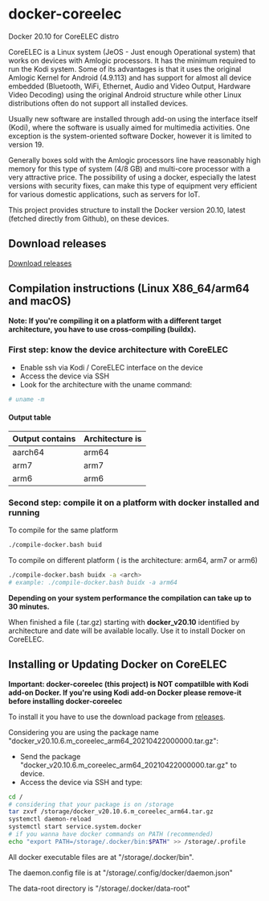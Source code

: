 # docker-coreelec
Docker 20.10 for CoreELEC distro

CoreELEC is a Linux system (JeOS - Just enough Operational system) that works on devices with Amlogic processors. It has the minimum required to run the Kodi system. Some of its advantages is that it uses the original Amlogic Kernel for Android (4.9.113) and has support for almost all device embedded (Bluetooth, WiFi, Ethernet, Audio and Video Output, Hardware Video Decoding) using the original Android structure while other Linux distributions often do not support all installed devices.

Usually new software are installed through add-on using the interface itself (Kodi), where the software is usually aimed for multimedia activities. One exception is the system-oriented software Docker, however it is limited to version 19.

Generally boxes sold with the Amlogic processors line have reasonably high memory for this type of system (4/8 GB) and multi-core processor with a very attractive price. The possibility of using a docker, especially the latest versions with security fixes, can make this type of equipment very efficient for various domestic applications, such as servers for IoT.

This project provides structure to install the Docker version 20.10, latest (fetched directly from Github), on these devices.

## Download releases

[Download releases](https://github.com/fabriciotamusiunas/docker-coreelec/releases)

## Compilation instructions (Linux X86_64/arm64 and macOS)
**Note: If you're compiling it on a platform with a different target architecture, you have to use cross-compiling (buildx).**

### First step: know the device architecture with CoreELEC
- Enable ssh via Kodi / CoreELEC interface on the device
- Access the device via SSH
- Look for the architecture with the uname command:

```bash
# uname -m
```

#### Output table

Output contains |Architecture is
------|------------
aarch64|arm64
arm7   |arm7
arm6   |arm6

### Second step: compile it on a platform with docker installed and running

To compile for the same platform

```bash
./compile-docker.bash buid
```

To compile on different platform (<arch> is the architecture: arm64, arm7 or arm6)

```bash
./compile-docker.bash buidx -a <arch>
# example: ./compile-docker.bash buidx -a arm64
```

**Depending on your system performance the compilation can take up to 30 minutes.**

When finished a file (.tar.gz) starting with **docker_v20.10** identified by architecture and date will be available locally. Use it to install Docker on CoreELEC.

## Installing or Updating Docker on CoreELEC 

**Important: docker-coreelec (this project) is NOT compatilble with Kodi add-on Docker. If you're using Kodi add-on Docker please remove-it before installing docker-coreelec**

To install it you have to use the download package from [releases](https://github.com/fabriciotamusiunas/docker-coreelec/releases).

Considering you are using the package name "docker\_v20.10.6.m_coreelec\_arm64\_20210422000000.tar.gz":

- Send the package "docker\_v20.10.6.m_coreelec\_arm64\_20210422000000.tar.gz" to device.
- Access the device via SSH and type:

```bash
cd /
# considering that your package is on /storage
tar zxvf /storage/docker_v20.10.6.m_coreelec_arm64.tar.gz
systemctl daemon-reload
systemctl start service.system.docker
# if you wanna have docker commands on PATH (recommended)
echo "export PATH=/storage/.docker/bin:$PATH" >> /storage/.profile
```

All docker executable files are at "/storage/.docker/bin". 

The daemon.config file is at "/storage/.config/docker/daemon.json"

The data-root directory is "/storage/.docker/data-root"
